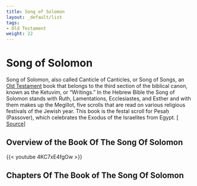 ```yaml
---
title: Song of Solomon
layout: _default/list
tags:
- Old Testament
weight: 22
---
```

# Song of Solomon
Song of Solomon, also called Canticle of Canticles, or Song of Songs, an [Old Testament](/tags/old-testament/) book that belongs to the third section of the biblical canon, known as the Ketuvim, or “Writings.” In the Hebrew Bible the Song of Solomon stands with Ruth, Lamentations, Ecclesiastes, and Esther and with them makes up the Megillot, five scrolls that are read on various religious festivals of the Jewish year. This book is the festal scroll for Pesaḥ (Passover), which celebrates the Exodus of the Israelites from Egypt. [ [Source](https://www.britannica.com/topic/Song-of-Solomon)]

## Overview of the Book Of The Song Of Solomon
{{< youtube 4KC7xE4fgOw >}}
## Chapters Of The Book of The Song Of Solomon